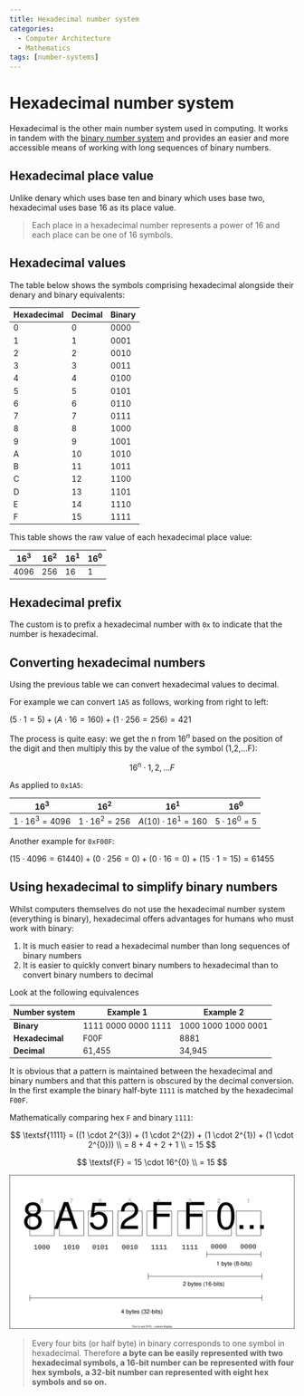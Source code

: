 ```yaml
---
title: Hexadecimal number system
categories:
  - Computer Architecture
  - Mathematics
tags: [number-systems]
---
```


# Hexadecimal number system

Hexadecimal is the other main number system used in computing. It works in
tandem with the
[binary number system](/Electronics_and_Hardware/Binary/Binary_number_system.md)
and provides an easier and more accessible means of working with long sequences
of binary numbers.

## Hexadecimal place value

Unlike denary which uses base ten and binary which uses base two, hexadecimal
uses base 16 as its place value.

> Each place in a hexadecimal number represents a power of 16 and each place can
> be one of 16 symbols.

## Hexadecimal values

The table below shows the symbols comprising hexadecimal alongside their denary
and binary equivalents:

| Hexadecimal | Decimal | Binary |
| ----------- | ------- | ------ |
| 0           | 0       | 0000   |
| 1           | 1       | 0001   |
| 2           | 2       | 0010   |
| 3           | 3       | 0011   |
| 4           | 4       | 0100   |
| 5           | 5       | 0101   |
| 6           | 6       | 0110   |
| 7           | 7       | 0111   |
| 8           | 8       | 1000   |
| 9           | 9       | 1001   |
| A           | 10      | 1010   |
| B           | 11      | 1011   |
| C           | 12      | 1100   |
| D           | 13      | 1101   |
| E           | 14      | 1110   |
| F           | 15      | 1111   |

This table shows the raw value of each hexadecimal place value:

| $16^{3}$ | $16^{2}$ | $16^{1}$ | $16^{0}$ |
| -------- | -------- | -------- | -------- |
| 4096     | 256      | 16       | 1        |

## Hexadecimal prefix

The custom is to prefix a hexadecimal number with `0x` to indicate that the
number is hexadecimal.

## Converting hexadecimal numbers

Using the previous table we can convert hexadecimal values to decimal.

For example we can convert `1A5` as follows, working from right to left:

$(5 \cdot 1 = 5) + (A \cdot 16 = 160) + (1 \cdot 256 = 256) = 421$

The process is quite easy: we get the n from $16^{n}$ based on the position of
the digit and then multiply this by the value of the symbol (1,2,...F):

$$
  16^{n} \cdot 1,2,...F
$$

As applied to `0x1A5`:

| $16^{3}$               | $16^{2}$              | $16^{1}$                   | $16^{0}$            |
| ---------------------- | --------------------- | -------------------------- | ------------------- |
| $1\cdot 16^{3} = 4096$ | $1\cdot 16^{2} = 256$ | $A (10)\cdot 16^{1} = 160$ | $5\cdot 16^{0} = 5$ |

Another example for `0xF00F`:

$(15 \cdot 4096 = 61440) + (0 \cdot 256 = 0) + (0 \cdot 16 = 0) + (15 \cdot 1 = 15) = 61455$

## Using hexadecimal to simplify binary numbers

Whilst computers themselves do not use the hexadecimal number system (everything
is binary), hexadecimal offers advantages for humans who must work with binary:

1. It is much easier to read a hexadecimal number than long sequences of binary
   numbers
2. It is easier to quickly convert binary numbers to hexadecimal than to convert
   binary numbers to decimal

Look at the following equivalences

| Number system   | Example 1           | Example 2           |
| --------------- | ------------------- | ------------------- |
| **Binary**      | 1111 0000 0000 1111 | 1000 1000 1000 0001 |
| **Hexadecimal** | F00F                | 8881                |
| **Decimal**     | 61,455              | 34,945              |

It is obvious that a pattern is maintained between the hexadecimal and binary
numbers and that this pattern is obscured by the decimal conversion. In the
first example the binary half-byte `1111` is matched by the hexadecimal `F00F`.

Mathematically comparing hex `F` and binary `1111`:

$$
  \textsf{1111} = ((1 \cdot 2^{3}) + (1 \cdot 2^{2}) + (1 \cdot 2^{1}) + (1 \cdot 2^{0})) \\
  = 8 + 4 + 2 + 1 \\
  = 15
$$

$$
  \textsf{F} = 15 \cdot 16^{0}  \\
  = 15
$$

![](/img/hexadecimal-to-bytes.svg)

> Every four bits (or half byte) in binary corresponds to one symbol in
> hexadecimal. Therefore **a byte can be easily represented with two hexadecimal
> symbols, a 16-bit number can be represented with four hex symbols, a 32-bit
> number can represented with eight hex symbols and so on.**
